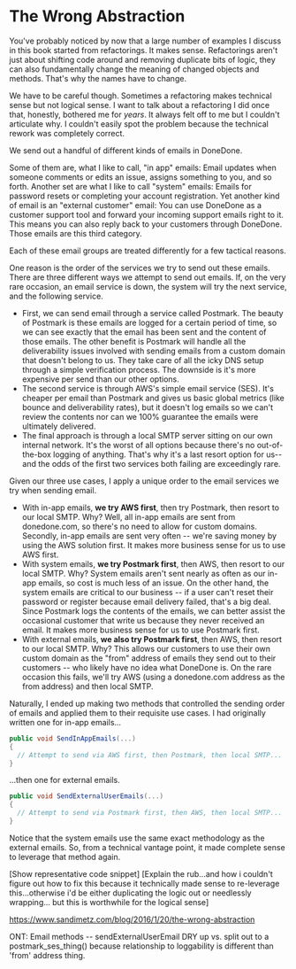 # The Wrong Abstraction

You've probably noticed by now that a large number of examples I discuss in this book started from refactorings. It makes sense. Refactorings aren't just about shifting code around and removing duplicate bits of logic, they can also fundamentally change the meaning of changed objects and methods. That's why the names have to change.

We have to be careful though. Sometimes a refactoring makes technical sense but not logical sense. I want to talk about a refactoring I did once that, honestly, bothered me for _years_. It always felt off to me but I couldn't articulate why. I couldn't easily spot the problem because the technical rework was completely correct.

We send out a handful of different kinds of emails in DoneDone. 

Some of them are, what I like to call, "in app" emails: Email updates when someone comments or edits an issue, assigns something to you, and so forth. Another set are what I like to call "system" emails: Emails for password resets or completing your account registration. Yet another kind of email is an "external customer" email: You can use DoneDone as a customer support tool and forward your incoming support emails right to it. This means you can also reply back to your customers through DoneDone. Those emails are this third category.

Each of these email groups are treated differently for a few tactical reasons.

One reason is the order of the services we try to send out these emails. There are three different ways we attempt to send out emails. If, on the very rare occasion, an email service is down, the system will try the next service, and the following service. 

* First, we can send email through a service called Postmark. The beauty of Postmark is these emails are logged for a certain period of time, so we can see exactly that the email has been sent and the content of those emails. The other benefit is Postmark will handle all the deliverability issues involved with sending emails from a custom domain that doesn't belong to us. They take care of all the icky DNS setup through a simple verification process. The downside is it's more expensive per send than our other options.
* The second service is through AWS's simple email service (SES). It's cheaper per email than Postmark and gives us basic global metrics (like bounce and deliverability rates), but it doesn't log emails so we can't review the contents nor can we 100% guarantee the emails were ultimately delivered.
* The final approach is through a local SMTP server sitting on our own internal network. It's the worst of all options because there's no out-of-the-box logging of anything. That's why it's a last resort option for us--and the odds of the first two services both failing are exceedingly rare.

Given our three use cases, I apply a unique order to the email services we try when sending email.

* With in-app emails, **we try AWS first**, then try Postmark, then resort to our local SMTP. Why? Well, all in-app emails are sent from donedone.com, so there's no need to allow for custom domains. Secondly, in-app emails are sent very often -- we're saving money by using the AWS solution first. It makes more business sense for us to use AWS first.
* With system emails, **we try Postmark first**, then AWS, then resort to our local SMTP. Why? System emails aren't sent nearly as often as our in-app emails, so cost is much less of an issue. On the other hand, the system emails are critical to our business -- if a user can't reset their password or register because email delivery failed, that's a big deal. Since Postmark logs the contents of the emails, we can better assist the occasional customer that write us because they never received an email. It makes more business sense for us to use Postmark first.
* With external emails, **we also try Postmark first**, then AWS, then resort to our local SMTP. Why? This allows our customers to use their own custom domain as the "from" address of emails they send out to their customers -- who likely have no idea what DoneDone is. On the rare occasion this fails, we'll try AWS (using a donedone.com address as the from address) and then local SMTP.

Naturally, I ended up making two methods that controlled the sending order of emails and applied them to their requisite use cases. I had originally written one for in-app emails...

```C#
public void SendInAppEmails(...)
{
  // Attempt to send via AWS first, then Postmark, then local SMTP...
}
```

...then one for external emails.

```C#
public void SendExternalUserEmails(...)
{
  // Attempt to send via Postmark first, then AWS, then local SMTP...
}
```

Notice that the system emails use the same exact methodology as the external emails. So, from a technical vantage point, it made complete sense to leverage that method again.

[Show representative code snippet]
[Explain the rub...and how i couldn't figure out how to fix this because it technically made sense to re-leverage this...otherwise i'd be either duplicating the logic out or needlessly wrapping... but this is worthwhile for the logical sense]


https://www.sandimetz.com/blog/2016/1/20/the-wrong-abstraction

ONT: Email methods -- sendExternalUserEmail DRY up vs. split out to a postmark_ses_thing() because relationship to loggability is different than 'from' address thing.
